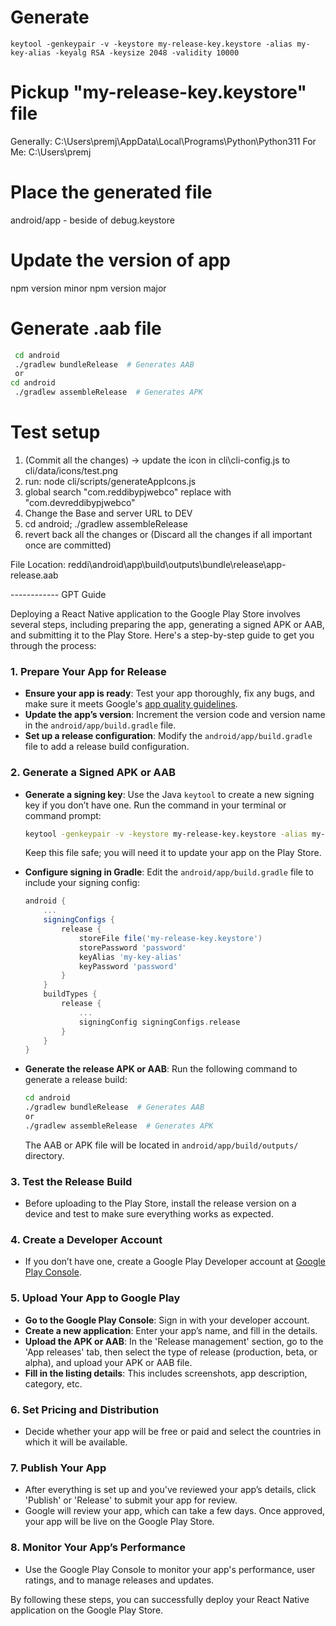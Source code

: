 # Generate

`keytool -genkeypair -v -keystore my-release-key.keystore -alias my-key-alias -keyalg RSA -keysize 2048 -validity 10000`

# Pickup "my-release-key.keystore" file

Generally: C:\Users\premj\AppData\Local\Programs\Python\Python311
For Me: C:\Users\premj

# Place the generated file

android/app - beside of debug.keystore

# Update the version of app

npm version minor
npm version major

# Generate .aab file

```bash
 cd android
 ./gradlew bundleRelease  # Generates AAB
 or
cd android
 ./gradlew assembleRelease  # Generates APK
```

# Test setup

1. (Commit all the changes) -> update the icon in cli\cli-config.js to cli/data/icons/test.png
2. run: node cli/scripts/generateAppIcons.js
3. global search "com.reddibypjwebco" replace with "com.devreddibypjwebco"
4. Change the Base and server URL to DEV
5. cd android; ./gradlew assembleRelease
6. revert back all the changes or (Discard all the changes if all important once are committed)

File Location: reddi\android\app\build\outputs\bundle\release\app-release.aab

------------ GPT Guide

Deploying a React Native application to the Google Play Store involves several steps, including preparing the app, generating a signed APK or AAB, and submitting it to the Play Store. Here's a step-by-step guide to get you through the process:

### 1. Prepare Your App for Release

- **Ensure your app is ready**: Test your app thoroughly, fix any bugs, and make sure it meets Google's [app quality guidelines](https://developer.android.com/docs/quality-guidelines/core-app-quality).
- **Update the app’s version**: Increment the version code and version name in the `android/app/build.gradle` file.
- **Set up a release configuration**: Modify the `android/app/build.gradle` file to add a release build configuration.

### 2. Generate a Signed APK or AAB

- **Generate a signing key**: Use the Java `keytool` to create a new signing key if you don’t have one. Run the command in your terminal or command prompt:

  ```bash
  keytool -genkeypair -v -keystore my-release-key.keystore -alias my-key-alias -keyalg RSA -keysize 2048 -validity 10000
  ```

  Keep this file safe; you will need it to update your app on the Play Store.

- **Configure signing in Gradle**: Edit the `android/app/build.gradle` file to include your signing config:

  ```gradle
  android {
      ...
      signingConfigs {
          release {
              storeFile file('my-release-key.keystore')
              storePassword 'password'
              keyAlias 'my-key-alias'
              keyPassword 'password'
          }
      }
      buildTypes {
          release {
              ...
              signingConfig signingConfigs.release
          }
      }
  }
  ```

- **Generate the release APK or AAB**: Run the following command to generate a release build:

  ```bash
  cd android
  ./gradlew bundleRelease  # Generates AAB
  or
  ./gradlew assembleRelease  # Generates APK
  ```

  The AAB or APK file will be located in `android/app/build/outputs/` directory.

### 3. Test the Release Build

- Before uploading to the Play Store, install the release version on a device and test to make sure everything works as expected.

### 4. Create a Developer Account

- If you don’t have one, create a Google Play Developer account at [Google Play Console](https://play.google.com/console).

### 5. Upload Your App to Google Play

- **Go to the Google Play Console**: Sign in with your developer account.
- **Create a new application**: Enter your app’s name, and fill in the details.
- **Upload the APK or AAB**: In the 'Release management' section, go to the 'App releases' tab, then select the type of release (production, beta, or alpha), and upload your APK or AAB file.
- **Fill in the listing details**: This includes screenshots, app description, category, etc.

### 6. Set Pricing and Distribution

- Decide whether your app will be free or paid and select the countries in which it will be available.

### 7. Publish Your App

- After everything is set up and you've reviewed your app’s details, click 'Publish' or 'Release' to submit your app for review.
- Google will review your app, which can take a few days. Once approved, your app will be live on the Google Play Store.

### 8. Monitor Your App’s Performance

- Use the Google Play Console to monitor your app's performance, user ratings, and to manage releases and updates.

By following these steps, you can successfully deploy your React Native application on the Google Play Store.
